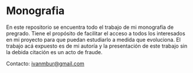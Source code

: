 # Monografia

En este repositorio se encuentra todo el trabajo de mi monografía de pregrado. Tiene el propósito de facilitar el acceso a todos los interesados en mi proyecto para que puedan estudiarlo a medida que evoluciona.
El trabajo acá expuesto es de mi autoría y la presentación de este trabajo sin la debida citación es un acto de fraude.

Contacto: ivanmbur@gmail.com
